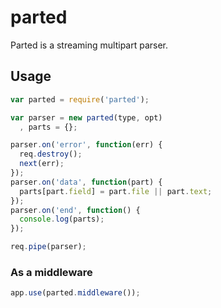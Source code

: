 # parted

Parted is a streaming multipart parser.

## Usage

``` js
var parted = require('parted');

var parser = new parted(type, opt)
  , parts = {};

parser.on('error', function(err) {
  req.destroy();
  next(err);
});
parser.on('data', function(part) {
  parts[part.field] = part.file || part.text;
});
parser.on('end', function() {
  console.log(parts);
});

req.pipe(parser);
```

### As a middleware

``` js
app.use(parted.middleware());
```